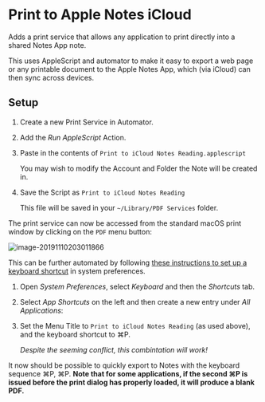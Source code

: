 # Print to Apple Notes iCloud

Adds a print service that allows any application to print directly into a shared Notes App note.

This uses AppleScript and automator to make it easy to export a web page or any printable document to the Apple Notes App, which (via iCloud) can then sync across devices.

## Setup

1. Create a new Print Service in Automator.

2. Add the *Run AppleScript* Action.

3. Paste in the contents of `Print to iCloud Notes Reading.applescript`

   You may wish to modify the Account and Folder the Note will be created in.

4. Save the Script as `Print to iCloud Notes Reading`

   This file will be saved in your `~/Library/PDF Services` folder.

The print service can now be accessed from the standard macOS print window by clicking on the `PDF` menu button:

![image-20191110203011866](/Users/uayeb/Documents/Computers/Mac/print_to_icloud_notes/pdf_menu_button.png)

This can be further automated by following [these instructions to set up a keyboard shortcut](https://www.macsparky.com/blog/2008/3/19/keyboard-shortcut-for-save-as-pdf-in-os-x.html) in system preferences.

1. Open *System Preferences*, select *Keyboard* and then the *Shortcuts* tab.

2. Select *App Shortcuts* on the left and then create a new entry under *All Applications*: 

3. Set the Menu Title to `Print to iCloud Notes Reading` (as used above), and the keyboard shortcut to ⌘P. 

   *Despite the seeming conflict, this combintation will work!*

It now should be possible to quickly export to Notes with the keyboard sequence ⌘P, ⌘P. **Note that for some applications, if the second ⌘P is issued before the print dialog has properly loaded, it will produce a blank PDF.**

